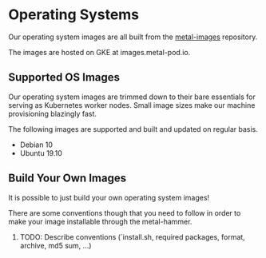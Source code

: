 # Operating Systems

Our operating system images are all built from the [metal-images](https://github.com/metal-stack/metal-images) repository.

The images are hosted on GKE at images.metal-pod.io.

## Supported OS Images

Our operating system images are trimmed down to their bare essentials for serving as Kubernetes worker nodes. Small image sizes make our machine provisioning blazingly fast.

The following images are supported and built and updated on regular basis.

- Debian 10
- Ubuntu 19.10

## Build Your Own Images

It is possible to just build your own operating system images!

There are some conventions though that you need to follow in order to make your image installable through the metal-hammer.

1. TODO: Describe conventions (`install.sh, required packages, format, archive, md5 sum, ...)
